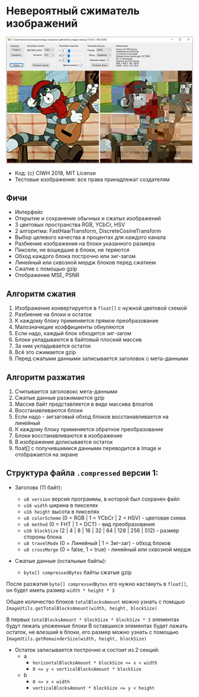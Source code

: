 ﻿# Невероятный сжиматель изображений

![Screenshot](screenshot.png?raw=true)

* Код: (c) CIWH 2018, MIT License
* Тестовые изображения: все права принадлежат создателям


## Фичи

+ Интерфейс
+ Открытие и сохранение обычных и сжатых изображений
+ 3 цветовых пространства RGB, YCbCr, HSV
+ 2 алгоритма: FastHaarTransform, DiscreteCosineTransform
+ Выбор целевого качества в процентах для каждого канала
+ Разбиение изображения на блоки указанного размера
+ Пиксели, не вошедшие в блоки, не теряются
+ Обход каждого блока построчно или зиг-загом
+ Линейный или сквозной мердж блоков перед сжатием
+ Сжатие с помощью gzip
+ Отображение MSE, PSNR


## Алгоритм сжатия

1. Изображение конвертируется в `float[]` с нужной цветовой схемой
2. Разбиение на блоки и остаток
3. К каждому блоку применяется прямое преобразование
4. Малозначящие коэффициенты обнуляются
4. Если надо, каждый блок обходится зиг-загом
5. Блоки укладываются в байтовый плоский массив
6. За ним укладывается остаток
7. Всё это сжимается gzip
8. Перед сжатыми данными записывается заголовок c мета-данными


## Алгоритм разжатия

1. Считывается заголовокс мета-данными
2. Сжатые данные разжимаются gzip
3. Массив байт представляется в виде массива флоатов
4. Восстанавливаются блоки
5. Если надо - зигзаговый обход блоков восстанавливается на линейный
6. К каждому блоку применяется обратное преобразование
7. Блоки восстанавливаются в изображение
8. В изображение дописывается остаток
9. float[] с получившимися данными переводится в Image и отображается на экране


## Структура файла `.compressed` версии 1:

* Заголовк (11 байт):
  * `u8 version` версия программы, в которой был сохранен файл
  * `u16 width` ширина в пикселях
  * `u16 height` высота в пикселях
  * `u8 colorScheme` (0 = RGB | 1 = YCbCr | 2 = HSV) - цветовая схема
  * `u8 method` (0 = FHT | 1 = DCT) - вид преобразования
  * `u16 blockSize` (2 | 4 | 8 | 16 | 32 | 64 | 128 | 256 | 512) - размер стороны блока
  * `u8 travelMode` (0 = Линейный | 1 = Зиг-заг) - обход блоков
  * `u8 crossMerge` (0 = false, 1 = true) - линейный или сквозной мердж

* Сжатые данные (остальные байты):
  * `byte[] compressedBytes` байты сжатые gzip

После разжатия `byte[] compressedBytes` его нужно кастануть в `float[]`, он будет иметь размер `width * height * 3`

Общее количество блоков `totalBlocksAmount` можно узнать с помщью `ImageUtils.getTotalBlocksAmount(width, height, blockSize)`

В первых `totalBlocksAmount * blockSize * blockSize * 3` элементах будут лежать уложенные блоки
В оставшихся элементах будет лажать остаток, не влезший в блоки, его размер можно узнать с помощью `ImageUtils.getRemainderSize(width, height, blockSize)`

* Остаток записывается построчно и состоит из 2 секций:
  * a
    * `horizontalBlocksAmount * blockSize <= x < width`
    * `0 <= y < verticalBlocksAmount * blockSize`
  * b
    * `0 <= x < width`
    * `verticalBlocksAmount * blockSize <= y < height`